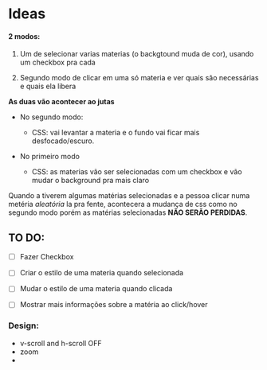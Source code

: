 # Ideas

#### 2 modos:

1. Um de selecionar varias materias (o backgtound muda de cor), usando um checkbox pra cada

2. Segundo modo de clicar em uma só materia e ver quais são necessárias e quais ela libera

**As duas vão acontecer ao jutas**

- No segundo modo:

    - CSS: vai levantar a materia e o fundo vai ficar mais desfocado/escuro.

- No primeiro modo 
    - CSS: as materias vão ser selecionadas com um checkbox e vão mudar o background pra mais claro

Quando a tiverem algumas matérias selecionadas e a pessoa clicar numa metéria *aleatória* la pra fente, acontecera a mudança de css como no segundo modo porém as matérias selecionadas **NÃO SERÃO PERDIDAS**.

## TO DO:
- [ ] Fazer Checkbox
- [ ] Criar o estilo de uma materia quando selecionada
- [ ] Mudar o estilo de uma materia quando clicada
- [ ] Mostrar mais informações sobre a matéria ao click/hover



### Design:
- v-scroll and h-scroll OFF
- zoom
- 